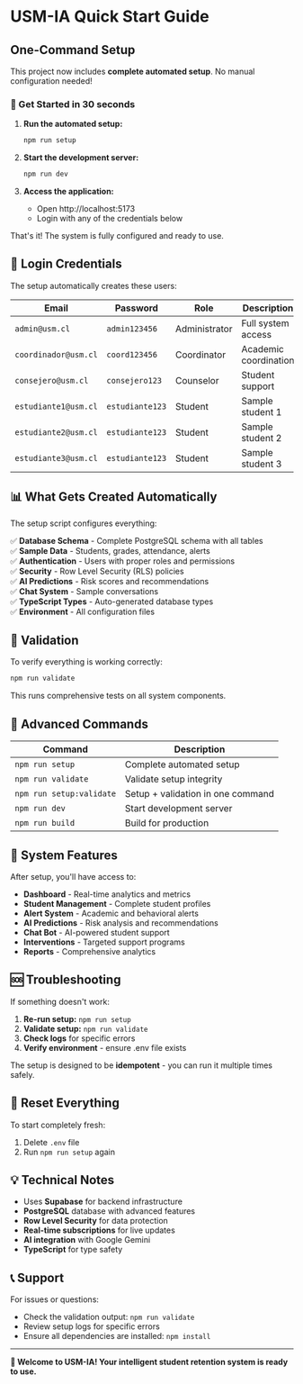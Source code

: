 # USM-IA Quick Start Guide

## One-Command Setup

This project now includes **complete automated setup**. No manual configuration needed!

### 🚀 Get Started in 30 seconds

1. **Run the automated setup:**
   ```bash
   npm run setup
   ```

2. **Start the development server:**
   ```bash
   npm run dev
   ```

3. **Access the application:**
   - Open http://localhost:5173
   - Login with any of the credentials below

That's it! The system is fully configured and ready to use.

## 🔐 Login Credentials

The setup automatically creates these users:

| Email | Password | Role | Description |
|-------|----------|------|-------------|
| `admin@usm.cl` | `admin123456` | Administrator | Full system access |
| `coordinador@usm.cl` | `coord123456` | Coordinator | Academic coordination |
| `consejero@usm.cl` | `consejero123` | Counselor | Student support |
| `estudiante1@usm.cl` | `estudiante123` | Student | Sample student 1 |
| `estudiante2@usm.cl` | `estudiante123` | Student | Sample student 2 |
| `estudiante3@usm.cl` | `estudiante123` | Student | Sample student 3 |

## 📊 What Gets Created Automatically

The setup script configures everything:

✅ **Database Schema** - Complete PostgreSQL schema with all tables  
✅ **Sample Data** - Students, grades, attendance, alerts  
✅ **Authentication** - Users with proper roles and permissions  
✅ **Security** - Row Level Security (RLS) policies  
✅ **AI Predictions** - Risk scores and recommendations  
✅ **Chat System** - Sample conversations  
✅ **TypeScript Types** - Auto-generated database types  
✅ **Environment** - All configuration files  

## 🧪 Validation

To verify everything is working correctly:

```bash
npm run validate
```

This runs comprehensive tests on all system components.

## 🔧 Advanced Commands

| Command | Description |
|---------|-------------|
| `npm run setup` | Complete automated setup |
| `npm run validate` | Validate setup integrity |
| `npm run setup:validate` | Setup + validation in one command |
| `npm run dev` | Start development server |
| `npm run build` | Build for production |

## 🎯 System Features

After setup, you'll have access to:

- **Dashboard** - Real-time analytics and metrics
- **Student Management** - Complete student profiles
- **Alert System** - Academic and behavioral alerts  
- **AI Predictions** - Risk analysis and recommendations
- **Chat Bot** - AI-powered student support
- **Interventions** - Targeted support programs
- **Reports** - Comprehensive analytics

## 🆘 Troubleshooting

If something doesn't work:

1. **Re-run setup:** `npm run setup`
2. **Validate setup:** `npm run validate`
3. **Check logs** for specific errors
4. **Verify environment** - ensure .env file exists

The setup is designed to be **idempotent** - you can run it multiple times safely.

## 🔄 Reset Everything

To start completely fresh:

1. Delete `.env` file
2. Run `npm run setup` again

## 💡 Technical Notes

- Uses **Supabase** for backend infrastructure
- **PostgreSQL** database with advanced features
- **Row Level Security** for data protection
- **Real-time subscriptions** for live updates
- **AI integration** with Google Gemini
- **TypeScript** for type safety

## 📞 Support

For issues or questions:
- Check the validation output: `npm run validate`
- Review setup logs for specific errors
- Ensure all dependencies are installed: `npm install`

---

**🎉 Welcome to USM-IA! Your intelligent student retention system is ready to use.**